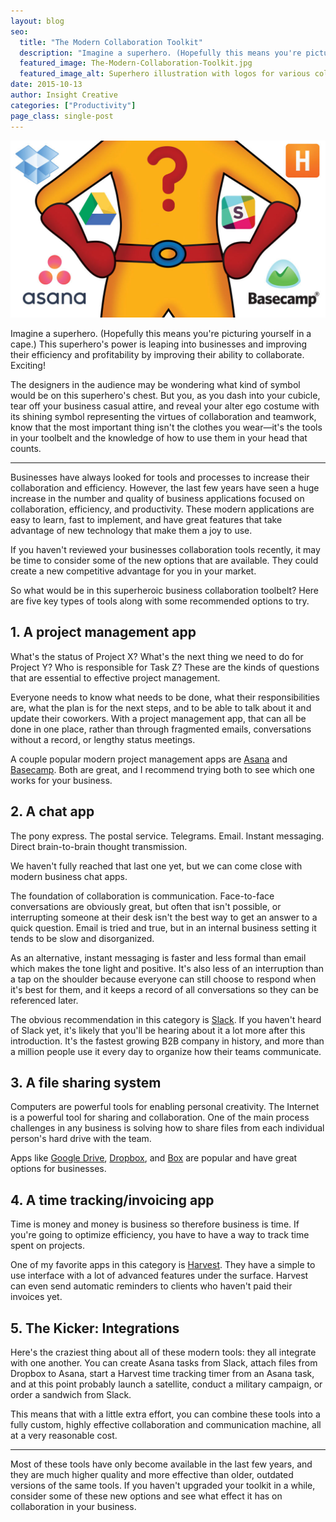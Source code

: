 ```yaml
---
layout: blog
seo:
  title: "The Modern Collaboration Toolkit"
  description: "Imagine a superhero. (Hopefully this means you're picturing yourself in a cape.) This superhero's power is leaping into businesses and improving their efficiency and profitability by improving their ability to collaborate. Exciting!"
  featured_image: The-Modern-Collaboration-Toolkit.jpg
  featured_image_alt: Superhero illustration with logos for various collaboration tools such as BaseCamp and Asana
date: 2015-10-13
author: Insight Creative
categories: ["Productivity"]
page_class: single-post
---
```


![Superhero illustration with logos for various collaboration tools such as BaseCamp and Asana](The-Modern-Collaboration-Toolkit.jpg)

Imagine a superhero. (Hopefully this means you're picturing yourself in a cape.) This superhero's power is leaping into businesses and improving their efficiency and profitability by improving their ability to collaborate. Exciting!

The designers in the audience may be wondering what kind of symbol would be on this superhero's chest. But you, as you dash into your cubicle, tear off your business casual attire, and reveal your alter ego costume with its shining symbol representing the virtues of collaboration and teamwork, know that the most important thing isn't the clothes you wear—it's the tools in your toolbelt and the knowledge of how to use them in your head that counts.

---

Businesses have always looked for tools and processes to increase their collaboration and efficiency. However, the last few years have seen a huge increase in the number and quality of business applications focused on collaboration, efficiency, and productivity. These modern applications are easy to learn, fast to implement, and have great features that take advantage of new technology that make them a joy to use.

If you haven't reviewed your businesses collaboration tools recently, it may be time to consider some of the new options that are available. They could create a new competitive advantage for you in your market.

So what would be in this superheroic business collaboration toolbelt? Here are five key types of tools along with some recommended options to try.

## 1. A project management app

What's the status of Project X? What's the next thing we need to do for Project Y? Who is responsible for Task Z? These are the kinds of questions that are essential to effective project management.

Everyone needs to know what needs to be done, what their responsibilities are, what the plan is for the next steps, and to be able to talk about it and update their coworkers. With a project management app, that can all be done in one place, rather than through fragmented emails, conversations without a record, or lengthy status meetings.

A couple popular modern project management apps are <a href="http://asana.com" target="_blank" rel="noopener noreferrer">Asana</a> and <a href="https://basecamp.com/" target="_blank" rel="noopener noreferrer">Basecamp</a>. Both are great, and I recommend trying both to see which one works for your business.

## 2. A chat app

The pony express. The postal service. Telegrams. Email. Instant messaging. Direct brain-to-brain thought transmission.

We haven't fully reached that last one yet, but we can come close with modern business chat apps.

The foundation of collaboration is communication. Face-to-face conversations are obviously great, but often that isn't possible, or interrupting someone at their desk isn't the best way to get an answer to a quick question. Email is tried and true, but in an internal business setting it tends to be slow and disorganized.

As an alternative, instant messaging is faster and less formal than email which makes the tone light and positive. It's also less of an interruption than a tap on the shoulder because everyone can still choose to respond when it's best for them, and it keeps a record of all conversations so they can be referenced later.

The obvious recommendation in this category is <a href="http://slack.com" target="_blank" rel="noopener noreferrer">Slack</a>. If you haven't heard of Slack yet, it's likely that you'll be hearing about it a lot more after this introduction. It's the fastest growing B2B company in history, and more than a million people use it every day to organize how their teams communicate.

## 3. A file sharing system

Computers are powerful tools for enabling personal creativity. The Internet is a powerful tool for sharing and collaboration. One of the main process challenges in any business is solving how to share files from each individual person's hard drive with the team.

Apps like <a href="http://google.com/drive" target="_blank" rel="noopener noreferrer">Google Drive</a>, <a href="http://dropbox.com" target="_blank" rel="noopener noreferrer">Dropbox</a>, and <a href="http://box.com" target="_blank" rel="noopener noreferrer">Box</a> are popular and have great options for businesses.

## 4. A time tracking/invoicing app

Time is money and money is business so therefore business is time. If you're going to optimize efficiency, you have to have a way to track time spent on projects.

One of my favorite apps in this category is <a href="http://getharvest.com" target="_blank" rel="noopener noreferrer">Harvest</a>. They have a simple to use interface with a lot of advanced features under the surface. Harvest can even send automatic reminders to clients who haven't paid their invoices yet.

## 5. The Kicker: Integrations

Here's the craziest thing about all of these modern tools: they all integrate with one another. You can create Asana tasks from Slack, attach files from Dropbox to Asana, start a Harvest time tracking timer from an Asana task, and at this point probably launch a satellite, conduct a military campaign, or order a sandwich from Slack.

This means that with a little extra effort, you can combine these tools into a fully custom, highly effective collaboration and communication machine, all at a very reasonable cost.

---

Most of these tools have only become available in the last few years, and they are much higher quality and more effective than older, outdated versions of the same tools. If you haven't upgraded your toolkit in a while, consider some of these new options and see what effect it has on collaboration in your business.
